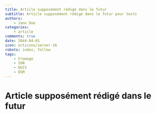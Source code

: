 ```yaml
---
title: Article supposément rédigé dans le futur
subtitle: Article supposément rédigé dans le futur pour tests
authors:
    - Jane Doe
categories:
    - article
comments: true
date: 2044-04-01
icon: octicons/server-16
robots: index, follow
tags:
    - Fromage
    - IGN
    - QGIS
    - OSM
---
```


# Article supposément rédigé dans le futur
